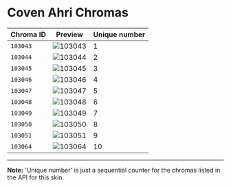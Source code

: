 # Coven Ahri Chromas

| Chroma ID | Preview | Unique number |
|---|---|---|
| `103043` | ![103043](https://raw.communitydragon.org/latest/plugins/rcp-be-lol-game-data/global/default/v1/champion-chroma-images/103/103043.png) | 1 |
| `103044` | ![103044](https://raw.communitydragon.org/latest/plugins/rcp-be-lol-game-data/global/default/v1/champion-chroma-images/103/103044.png) | 2 |
| `103045` | ![103045](https://raw.communitydragon.org/latest/plugins/rcp-be-lol-game-data/global/default/v1/champion-chroma-images/103/103045.png) | 3 |
| `103046` | ![103046](https://raw.communitydragon.org/latest/plugins/rcp-be-lol-game-data/global/default/v1/champion-chroma-images/103/103046.png) | 4 |
| `103047` | ![103047](https://raw.communitydragon.org/latest/plugins/rcp-be-lol-game-data/global/default/v1/champion-chroma-images/103/103047.png) | 5 |
| `103048` | ![103048](https://raw.communitydragon.org/latest/plugins/rcp-be-lol-game-data/global/default/v1/champion-chroma-images/103/103048.png) | 6 |
| `103049` | ![103049](https://raw.communitydragon.org/latest/plugins/rcp-be-lol-game-data/global/default/v1/champion-chroma-images/103/103049.png) | 7 |
| `103050` | ![103050](https://raw.communitydragon.org/latest/plugins/rcp-be-lol-game-data/global/default/v1/champion-chroma-images/103/103050.png) | 8 |
| `103051` | ![103051](https://raw.communitydragon.org/latest/plugins/rcp-be-lol-game-data/global/default/v1/champion-chroma-images/103/103051.png) | 9 |
| `103064` | ![103064](https://raw.communitydragon.org/latest/plugins/rcp-be-lol-game-data/global/default/v1/champion-chroma-images/103/103064.png) | 10 |

---

**Note:** 'Unique number' is just a sequential counter for the chromas listed in the API for this skin.